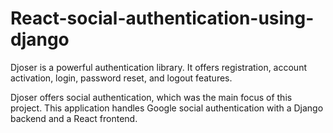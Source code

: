# React-social-authentication-using-django

Djoser is a powerful authentication library. It offers registration, account activation, login, password reset, and logout features.

Djoser offers social authentication, which was the main focus of this project. This application handles Google social authentication with a Django backend and a React frontend.
